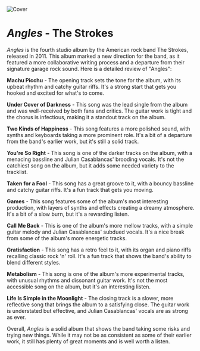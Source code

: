 ![Cover](https://t2.genius.com/unsafe/916x0/https%3A%2F%2Fimages.genius.com%2F0e9c4a5f242d330783cb469a52599eac.1000x993x1.png)

# *Angles* - The Strokes

*Angles* is the fourth studio album by the American rock band The Strokes, released in 2011. This album marked a new direction for the band, as it featured a more collaborative writing process and a departure from their signature garage rock sound. Here is a detailed review of "Angles":

**Machu Picchu** - The opening track sets the tone for the album, with its upbeat rhythm and catchy guitar riffs. It's a strong start that gets you hooked and excited for what's to come.

**Under Cover of Darkness** - This song was the lead single from the album and was well-received by both fans and critics. The guitar work is tight and the chorus is infectious, making it a standout track on the album.

**Two Kinds of Happiness** - This song features a more polished sound, with synths and keyboards taking a more prominent role. It's a bit of a departure from the band's earlier work, but it's still a solid track.

**You're So Right** - This song is one of the darker tracks on the album, with a menacing bassline and Julian Casablancas' brooding vocals. It's not the catchiest song on the album, but it adds some needed variety to the tracklist.

**Taken for a Fool** - This song has a great groove to it, with a bouncy bassline and catchy guitar riffs. It's a fun track that gets you moving.

**Games** - This song features some of the album's most interesting production, with layers of synths and effects creating a dreamy atmosphere. It's a bit of a slow burn, but it's a rewarding listen.

**Call Me Back** - This is one of the album's more mellow tracks, with a simple guitar melody and Julian Casablancas' subdued vocals. It's a nice break from some of the album's more energetic tracks.

**Gratisfaction** - This song has a retro feel to it, with its organ and piano riffs recalling classic rock 'n' roll. It's a fun track that shows the band's ability to blend different styles.

**Metabolism** - This song is one of the album's more experimental tracks, with unusual rhythms and dissonant guitar work. It's not the most accessible song on the album, but it's an interesting listen.

**Life Is Simple in the Moonlight** - The closing track is a slower, more reflective song that brings the album to a satisfying close. The guitar work is understated but effective, and Julian Casablancas' vocals are as strong as ever.

Overall, *Angles* is a solid album that shows the band taking some risks and trying new things. While it may not be as consistent as some of their earlier work, it still has plenty of great moments and is well worth a listen.
